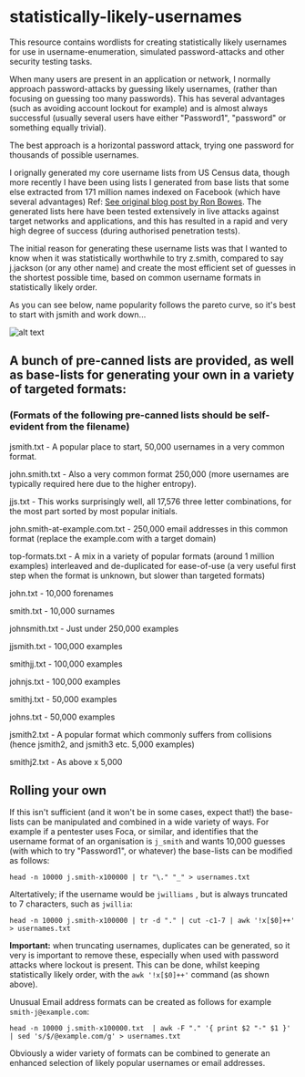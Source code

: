 # statistically-likely-usernames
This resource contains wordlists for creating statistically likely usernames for use in username-enumeration, simulated password-attacks and other security testing tasks.

When many users are present in an application or network, I normally approach password-attacks by guessing likely usernames, (rather than focusing on guessing too many passwords). This has several advantages (such as avoiding account lockout for example) and is almost always successful (usually several users have either "Password1", "password" or something equally trivial).

The best approach is a horizontal password attack, trying one password for thousands of possible usernames.

I orignally generated my core username lists from US Census data, though more recently I have been using lists I generated from base lists that some else extracted from 171 million names indexed on Facebook (which have several advantages) Ref: [See original blog post by Ron Bowes](https://blog.skullsecurity.org/2010/return-of-the-facebook-snatchers). The generated lists here have been tested extensively in live attacks against target networks and applications, and this has resulted in a rapid and very high degree of success (during authorised penetration tests).

The initial reason for generating these username lists was that I wanted to know when it was statistically worthwhile to try z.smith, compared to say j.jackson (or any other name) and create the most efficient set of guesses in the shortest possible time, based on common username formats in statistically likely order.

As you can see below, name popularity follows the pareto curve, so it's best to start with jsmith and work down...

![alt text](https://github.com/insidetrust/statistically-likely-usernames/blob/master/popular-names.JPG "Pereto curves are awesome")

## A bunch of pre-canned lists are provided, as well as base-lists for generating your own in a variety of targeted formats:

### (Formats of the following pre-canned lists should be self-evident from the filename)

jsmith.txt - A popular place to start, 50,000 usernames in a very common format.

john.smith.txt - Also a very common format 250,000 (more usernames are typically required here due to the higher entropy).

jjs.txt - This works surprisingly well, all 17,576 three letter combinations, for the most part sorted by most popular initials.

john.smith-at-example.com.txt - 250,000 email addresses in this common format (replace the example.com with a target domain)

top-formats.txt - A mix in a variety of popular formats (around 1 million examples) interleaved and de-duplicated for ease-of-use (a very useful first step when the format is unknown, but slower than targeted formats)

john.txt - 10,000 forenames

smith.txt - 10,000 surnames

johnsmith.txt - Just under 250,000 examples

jjsmith.txt - 100,000 examples

smithjj.txt - 100,000 examples

johnjs.txt - 100,000 examples

smithj.txt - 50,000 examples

johns.txt - 50,000 examples

jsmith2.txt - A popular format which commonly suffers from collisions (hence jsmith2, and jsmith3 etc. 5,000 examples)

smithj2.txt - As above x 5,000

## Rolling your own

If this isn't sufficient (and it won't be in some cases, expect that!) the base-lists can be manipulated and combined in a wide variety of ways. For example if a pentester uses Foca, or similar, and identifies that the username format of an organisation is `j_smith` and wants 10,000 guesses (with which to try "Password1", or whatever) the base-lists can be modified as follows:

`head -n 10000 j.smith-x100000 | tr "\." "_" > usernames.txt`

Altertatively; if the username would be `jwilliams` , but is always truncated to 7 characters, such as `jwillia`:

`head -n 10000 j.smith-x100000 | tr -d "." | cut -c1-7 | awk '!x[$0]++' > usernames.txt`

**Important:** when truncating usernames, duplicates can be generated, so it very is important to remove these, especially when used with password attacks where lockout is present. This can be done, whilst keeping statistically likely order, with the `awk '!x[$0]++'` command (as shown above).

Unusual Email address formats can be created as follows for example `smith-j@example.com`:

`head -n 10000 j.smith-x100000.txt  | awk -F "." '{ print $2 "-" $1 }' | sed 's/$/@example.com/g' > usernames.txt`

Obviously a wider variety of formats can be combined to generate an enhanced selection of likely popular usernames or email addresses.
